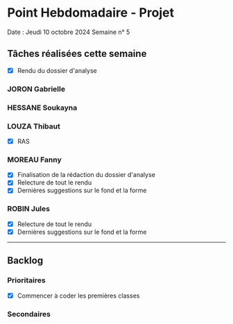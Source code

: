 # Point Hebdomadaire - Projet

Date : Jeudi 10 octobre 2024
Semaine n° 5

## Tâches réalisées cette semaine

- [x] Rendu du dossier d'analyse

### JORON Gabrielle

### HESSANE Soukayna

### LOUZA Thibaut
- [x] RAS

### MOREAU Fanny
- [x] Finalisation de la rédaction du dossier d'analyse
- [x] Relecture de tout le rendu
- [x] Dernières suggestions sur le fond et la forme

### ROBIN Jules

- [x] Relecture de tout le rendu
- [x] Dernières suggestions sur le fond et la forme

---

## Backlog

### Prioritaires

- [x] Commencer à coder les premières classes

### Secondaires
